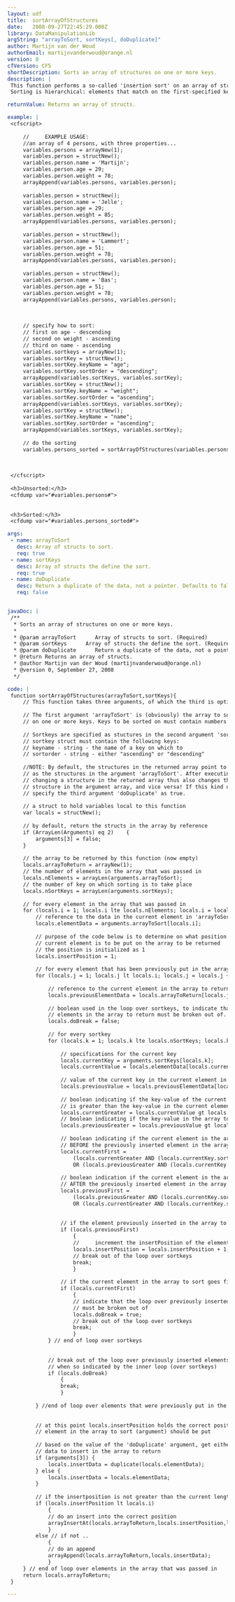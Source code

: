 ```yaml
---
layout: udf
title:  sortArrayOfStructures
date:   2008-09-27T22:45:29.000Z
library: DataManipulationLib
argString: "arrayToSort, sortKeys[, doDuplicate]"
author: Martijn van der Woud
authorEmail: martijnvanderwoud@orange.nl
version: 0
cfVersion: CF5
shortDescription: Sorts an array of structures on one or more keys.
description: |
 This function performs a so-called 'insertion sort' on an array of structures. You can specify multiple keys to sort on. The sort order (&quot;descending&quot;) or (&quot;ascending&quot;) seperately per key
 Sorting is hierarchical: elements that match on the first-specified key are sorted on the second key; element that match on the first two key are sorted on the third key and so on..

returnValue: Returns an array of structs.

example: |
 <cfscript>
 
     //     EXAMPLE USAGE:
     //an array of 4 persons, with three properties...
     variables.persons = arrayNew(1);
     variables.person = structNew();
     variables.person.name = 'Martijn';
     variables.person.age = 29;
     variables.person.weight = 78;
     arrayAppend(variables.persons, variables.person);
     
     variables.person = structNew();
     variables.person.name = 'Jelle';
     variables.person.age = 29;
     variables.person.weight = 85;
     arrayAppend(variables.persons, variables.person);
 
     variables.person = structNew();
     variables.person.name = 'Lammert';
     variables.person.age = 51;
     variables.person.weight = 78;
     arrayAppend(variables.persons, variables.person);
         
     variables.person = structNew();
     variables.person.name = 'Bas';
     variables.person.age = 51;
     variables.person.weight = 78;
     arrayAppend(variables.persons, variables.person);
     
     
     
     // specify how to sort: 
     // first on age - descending
     // second on weight - ascending
     // third on name - ascending
     variables.sortkeys = arrayNew(1);
     variables.sortKey = structNew();
     variables.sortKey.keyName = "age";
     variables.sortKey.sortOrder = "descending";
     arrayAppend(variables.sortKeys, variables.sortKey);
     variables.sortKey = structNew();
     variables.sortKey.keyName = "weight";
     variables.sortKey.sortOrder = "ascending";
     arrayAppend(variables.sortKeys, variables.sortKey);
     variables.sortKey = structNew();
     variables.sortKey.keyName = "name";
     variables.sortKey.sortOrder = "ascending";
     arrayAppend(variables.sortKeys, variables.sortKey);
     
     // do the sorting
     variables.persons_sorted = sortArrayOfStructures(variables.persons, variables.sortKeys);
     
 
 
 </cfscript>
 
 <h3>Unsorted:</h3>
 <cfdump var="#variables.persons#">
 
 
 <h3>Sorted:</h3>
 <cfdump var="#variables.persons_sorted#">

args:
 - name: arrayToSort
   desc: Array of structs to sort.
   req: true
 - name: sortKeys
   desc: Array of structs the define the sort.
   req: true
 - name: doDuplicate
   desc: Return a duplicate of the data, not a pointer. Defaults to false.
   req: false


javaDoc: |
 /**
  * Sorts an array of structures on one or more keys.
  * 
  * @param arrayToSort      Array of structs to sort. (Required)
  * @param sortKeys      Array of structs the define the sort. (Required)
  * @param doDuplicate      Return a duplicate of the data, not a pointer. Defaults to false. (Optional)
  * @return Returns an array of structs. 
  * @author Martijn van der Woud (martijnvanderwoud@orange.nl) 
  * @version 0, September 27, 2008 
  */

code: |
 function sortArrayOfStructures(arrayToSort,sortKeys){
     // This function takes three arguments, of which the third is optional
     
     // The first argument 'arrayToSort' is (obviously) the array to sort. This must be an array that is to be sorted
     // on one or more keys. Keys to be sorted on must contain numbers or strings
     
     // Sortkeys are specified as stuctures in the second argument 'sortkeys', which is an array
     // sortkey struct must contain the following keys: 
     // keyname - string - the name of a key on which to     
     // sortorder - string - either "ascending" or "descending"
     
     //NOTE: By default, the structures in the returned array point to the same memory location
     // as the structures in the argument 'arrayToSort'. After executing this function
     // changing a structure in the returned array thus also changes the corresponding 
     // structure in the argument array, and vice versa! If this kind of behavior is unwanted,
     // specify the third argument 'doDuplicate' as true.
     
     // a struct to hold variables local to this function
     var locals = structNew();
         
     // by default, return the structs in the array by reference 
     if (ArrayLen(Arguments) eq 2)    {
         arguments[3] = false;
     }
         
     // the array to be returned by this function (now empty)
     locals.arrayToReturn = arrayNew(1);
     // the number of elements in the array that was passed in
     locals.nElements = arrayLen(arguments.arrayToSort);
     // the number of key on which sorting is to take place
     locals.nSortKeys = arrayLen(arguments.sortKeys);
                 
     // for every element in the array that was passed in
     for (locals.i = 1; locals.i lte locals.nElements; locals.i = locals.i + 1) {
         // reference to the data in the current element in 'arrayToSort'
         locals.elementData = arguments.arrayToSort[locals.i];            
             
         // purpose of the code below is to determine on what position the 
         // current element is to be put on the array to be returned
         // the position is initialized as 1
         locals.insertPosition = 1;
             
         // for every element that has been previously put in the array to return
         for (locals.j = 1; locals.j lt locals.i; locals.j = locals.j + 1) {
                 
             // reference to the current element in the array to return
             locals.previousElementData = locals.arrayToReturn[locals.j];
                 
             // boolean used in the loop over sortkeys, to indicate that the loop over
             // elements in the array to return must be broken out of.
             locals.doBreak = false;
                 
             // for every sortkey
             for (locals.k = 1; locals.k lte locals.nSortKeys; locals.k = locals.k + 1) {
                     
                 // specifications for the current key
                 locals.currentKey = arguments.sortKeys[locals.k];
                 locals.currentValue = locals.elementData[locals.currentKey.keyName];
                     
                 // value of the current key in the current element in the array to return
                 locals.previousValue = locals.previousElementData[locals.currentKey.keyName];
                     
                 // boolean indicating if the key-value of the current element in the passed-in array
                 // is greater than the key-value in the current element, previously inserted in the array to return
                 locals.currentGreater = locals.currentValue gt locals.previousValue;
                 // boolean indicating if the key-value in the array to return is greater
                 locals.previousGreater = locals.previousValue gt locals.currentValue;                    
                     
                 // boolean indicating if the current element in the array to sort must go 
                 // BEFORE the previously inserted element in the array to return
                 locals.currentFirst = 
                     (locals.currentGreater AND (locals.currentKey.sortOrder eq "descending"))
                     OR (locals.previousGreater AND (locals.currentKey.sortOrder eq "ascending"));
                     
                 // boolean indication if the current element in the array to sort must go 
                 // AFTER the previously inserted element in the array to return
                 locals.previousFirst = 
                     (locals.previousGreater AND (locals.currentKey.sortOrder eq "descending"))
                     OR (locals.currentGreater AND (locals.currentKey.sortOrder eq "ascending"));
                     
                     
                 // if the element previously inserted in the array to return goes first
                 if (locals.previousFirst)
                     {
                     //     increment the insertPosition of the element in arrayToSort by one
                     locals.insertPosition = locals.insertPosition + 1;
                     // break out of the loop over sortkeys
                     break;
                     }
                         
                 // if the current element in the array to sort goes first     
                 if (locals.currentFirst)
                     {
                     // indicate that the loop over previously inserted elements in the array to return 
                     // must be broken out of
                     locals.doBreak = true;
                     // break out of the loop over sortkeys
                     break;
                     }                
             } // end of loop over sortkeys
                 
                 
             // break out of the loop over previously inserted elements in the array to return,
             // when so indicated by the inner loop (over sortkeys)
             if (locals.doBreak)
                 {
                 break;
                 }
                     
         } //end of loop over elements that were previously put in the array to return
             
             
         // at this point locals.insertPosition holds the correct position, where the current 
         // element in the array to sort (argument) should be put
             
         // based on the value of the 'doDuplicate' argument, get either a deep copy or a reference of the 
         // data to insert in the array to return
         if (arguments[3]) {
             locals.insertData = duplicate(locals.elementData); 
         } else {
             locals.insertData = locals.elementData;
         }
                         
         // if the insertposition is not greater than the current length of the array to return
         if (locals.insertPosition lt locals.i)
             {
             // do an insert into the correct position
             arrayInsertAt(locals.arrayToReturn,locals.insertPosition,locals.insertData);
             }
         else // if not ..
             {
             // do an append    
             arrayAppend(locals.arrayToReturn,locals.insertData);
             }            
     } // end of loop over elements in the array that was passed in
     return locals.arrayToReturn;        
 }

---
```


